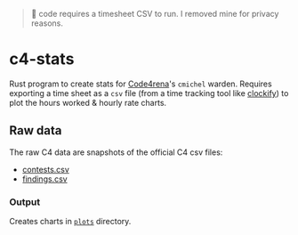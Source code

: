 > 🚧  code requires a timesheet CSV to run. I removed mine for privacy reasons.

# c4-stats

Rust program to create stats for [Code4rena](https://code4rena.com/leaderboard)'s `cmichel` warden.
Requires exporting a time sheet as a `csv` file (from a time tracking tool like [clockify](https://clockify.me/)) to plot the hours worked & hourly rate charts.

## Raw data

The raw C4 data are snapshots of the official C4 csv files:

- [contests.csv](https://raw.githubusercontent.com/code-423n4/code423n4.com/main/_data/contests/contests.csv)
- [findings.csv](https://raw.githubusercontent.com/code-423n4/code423n4.com/main/_data/findings/findings.csv)

### Output

Creates charts in [`plots`](./plots) directory.
